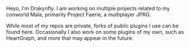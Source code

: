 Heyo, I'm Drakynfly. I am working on multiple projects related to my conworld Mala, primarily Project Faerie, a multiplayer JPRG.

While most of my repos are private, forks of public plugins I use can be found here. Occasionally I also work on some plugins of my own, such as HeartGraph, and more that may appear in the future.
